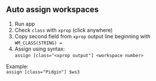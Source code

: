 ## Auto assign workspaces

1. Run app
2. Check `class` with `xprop` (click anywhere)
3. Copy second field from `xprop` output line beginning with `WM_CLASS(STRING) =`
4. Assign using syntax: \
  `assign [class="<xprop output"] <workspace number>`

Example: \
`assign [class="Pidgin"] $ws3`
